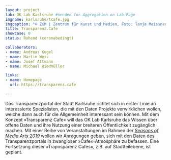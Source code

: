 ```yaml
---
layout: project
lab: OK Lab Karlsruhe #needed for Aggregation on Lab-Page
imgname: karlsruhe/tcafe.jpg
imgcaption: "© ZKM | Zentrum für Kunst und Medien, Foto: Tanja Meissner"
title: Transparenz.Cafe
showcase: 0
status: Ruhend (coronabedingt)

collaborators:
- name: Andreas Kugel
- name: Martin Weis
- name: Josef Attmann
- name: Michael Riedmüller

links:
- name: Homepage
  url: https://transparenz.cafe

---
```


Das Transparenzportal der Stadt Karlsruhe richtet sich in erster Linie an inter­es­sierte Spezia­lis­ten, die mit den Daten Projekte verwirk­li­chen wollen, welche dann auch für die Allge­mein­heit inter­essant sein können. Mit dem Konzept »Transparenz Cafe« will das OK Lab Karlsruhe das Wissen über offene Daten und ihre Nutzung einer breiteren Öffentlichkeit zugänglich machen. Mit einer Reihe von Veranstaltungen im Rahmen der [*Seasons of Media Arts 2019*](https://zkm.de/de/veranstaltung/2019/08/datenlabor-workshop) wollen wir Anregungen geben, sich mit den Daten des Transparenzportals in zwangloser »Cafe«-Atmosphäre zu befassen. Eine Fortsetzung dieser »Trapnsparenz Cafes«, z.B. auf Stadtteilebene, ist geplant. 
